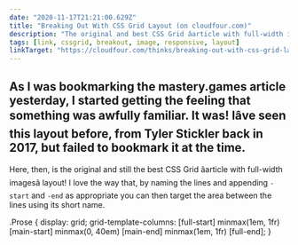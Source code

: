 ```yaml
---
date: "2020-11-17T21:21:00.629Z"
title: "Breaking Out With CSS Grid Layout (on cloudfour.com)"
description: "The original and best CSS Grid âarticle with full-width imagesâ layout"
tags: [link, cssgrid, breakout, image, responsive, layout]
linkTarget: "https://cloudfour.com/thinks/breaking-out-with-css-grid-layout/"
---
```

As I was bookmarking the mastery.games article yesterday, I started getting the feeling that something was awfully familiar. It was! Iâve seen this layout before, from Tyler Stickler back in 2017, but failed to bookmark it at the time.
---

Here, then, is the original and still the best CSS Grid âarticle with full-width imagesâ layout! I love the way that, by naming the lines and appending `-start` and `-end` as appropriate you can then target the area between the lines using its short name.

.Prose {
  display: grid;
  grid-template-columns: 
    [full-start] minmax(1em, 1fr) 
    [main-start] minmax(0, 40em) [main-end]
    minmax(1em, 1fr) [full-end];
}